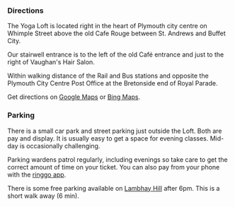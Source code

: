 ### Directions

The Yoga Loft is located right in the heart of Plymouth city centre on Whimple Street above the old Cafe Rouge between St. Andrews and Buffet City.

Our stairwell entrance is to the left of the old Café entrance and just to the right of Vaughan's Hair Salon.

Within walking distance of the Rail and Bus stations and opposite the Plymouth City Centre Post Office at the Bretonside end of Royal Parade.

Get directions on [Google Maps](https://maps.google.co.uk/maps?f=q&source=s_q&hl=en&geocode=&q=Yoga+Loft,+Whimple+Street,+Plymouth&aq=0&oq=yoga+loft&sll=50.395651,-4.137633&sspn=0.022981,0.048752&vpsrc=0&t=v&ie=UTF8&hq=Yoga+Loft,&hnear=Whimple+St,+Plymouth,+United+Kingdom&z=16&iwloc=A&cid=1358849397595768961) or [Bing Maps](http://www.bing.com/maps/?rtp=~pos.50.369551_-4.138865_11a%20Whimple%20Street%2c%20Plymouth%2c%20Devon%20PL1%202DH_Yoga%20Loft_01752%20254724_e_YN1079x260970094&mkt=en-gb&FORM=LLDP).

### Parking

There is a small car park and street parking just outside the Loft. Both are pay and display. It is usually easy to get a space for evening classes. Mid-day is occasionally challenging.

Parking wardens patrol regularly, including evenings so take care to get the correct amount of time on your ticket. You can also pay from your phone with the [ringgo app](https://www.myringgo.co.uk/apps).

There is some free parking available on [Lambhay Hill](https://www.google.co.uk/maps/dir/50.3667421,-4.1374174/Yoga+Loft,+Whimple+Street,+Plymouth/@50.3681704,-4.1402155,17z/data=!4m10!4m9!1m0!1m5!1m1!1s0x486c934d18ed17c7:0x12db9a53def30881!2m2!1d-4.139041!2d50.369745!3e2!5i1) after 6pm. This is a short walk away (6 min).
